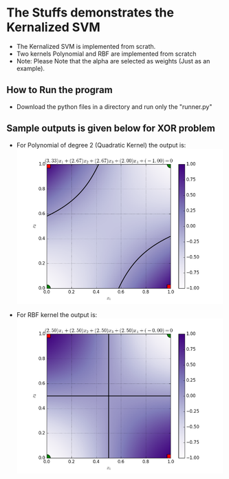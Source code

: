 # The Stuffs demonstrates the Kernalized SVM
* The Kernalized SVM is implemented from scrath.
* Two kernels Polynomial and RBF are implemented from scratch
* Note: Please Note that the alpha are selected as weights (Just as an example).
## How to Run the program
 - Download the python files in a directory and run only the "runner.py"

## Sample outputs is given below for XOR problem

- For Polynomial of degree 2 (Quadratic Kernel) the output is:
 ![alt tag]( https://github.com/Bismillah-Jan/Kernalized-SVM/blob/master/poly.png?raw=true)

- For RBF kernel the output is:
 ![alt tag](https://github.com/Bismillah-Jan/Kernalized-SVM/blob/master/rbf.png?raw=true)
